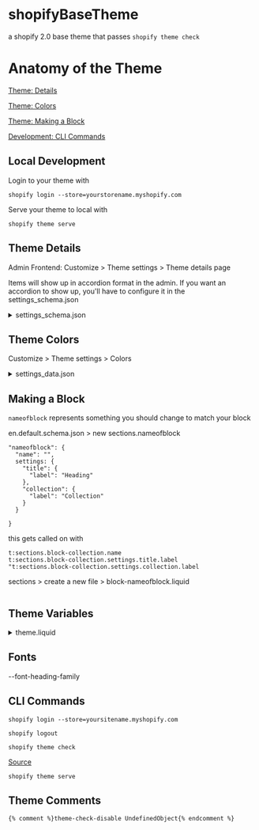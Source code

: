 # shopifyBaseTheme

a shopify 2.0 base theme that passes `shopify theme check`

# Anatomy of the Theme

[Theme: Details](#theme-details)

[Theme: Colors](#theme-colors)

[Theme: Making a Block](#theme-blocks)

[Development: CLI Commands](#cli-commands)

## Local Development

Login to your theme with 
```
shopify login --store=yourstorename.myshopify.com
```

Serve your theme to local with
```
shopify theme serve
```

## Theme Details

Admin Frontend: Customize > Theme settings > Theme details page

Items will show up in accordion format in the admin. If you want an accordion to show up, you'll have to
configure it in the settings_schema.json

<details>
  <summary>settings_schema.json</summary>
  
  ```json
  {
    "name": "theme_info",
    "theme_name": "Dawn",
    "theme_version": "2.5.0",
    "theme_author": "Shopify",
    "theme_documentation_url": "https://help.shopify.com/manual/online-store/themes/os20/themes-by-shopify/dawn",
    "theme_support_url": "https://support.shopify.com/"
  },
  ```
</details>

## Theme Colors
Customize > Theme settings > Colors

<details>
  <summary>settings_data.json</summary>
  
  ```json
  "Craft": {
  "colors_primaryColor": "#EFECEC",
  "colors_secondaryColor": "#2A332F",
  "colors_foregroundColor": "#476154",
  "colors_text": "#1C1A1A",
  "colors_outline_button_labels": "#7B8382",
  "colors_background_1": "#EFECEC",
  "colors_background_2": "#C1BCAE",
  "type_headerFont": "americana_n4",
  "type_bodyFont": "quattrocento_sans_n4",
  "sections": {
     "footer": {
      "type": "footer",
      "settings": {
        "color_scheme": "accent-1"
       },
      "blocks": {
        "menu": {
        "type": "link_list"
         },
         "text": {
           "type": "text"
          }
       },
       "block_order": [
         "menu",
         "text"
       ]
   }
   }
  }
  ```
</details>

## Making a Block
`nameofblock` represents something you should change to match your block


en.default.schema.json > new sections.nameofblock
```
"nameofblock": {
  "name": "",
  settings: {
    "title": {
      "label": "Heading"
    }, 
    "collection": {
      "label": "Collection"
    }
  }

}
```

this gets called on with
```
t:sections.block-collection.name
t:sections.block-collection.settings.title.label
"t:sections.block-collection.settings.collection.label
```

sections > create a new file > block-nameofblock.liquid
```

```

## Theme Variables

<details>
  <summary>theme.liquid</summary>
  
  ```liquid
  {% style %}
    :root {
      /* Colors */
      --buttonColor: red;
      --buttonColor: {{ settings.colors_primaryColor }};
    }
  {% endstyle %}
  ```
  
</details>

</hr>

## Fonts

--font-heading-family

## CLI Commands

`shopify login --store=yoursitename.myshopify.com`

`shopify logout`

`shopify theme check`

[Source](https://shopify.dev/changelog/online-store-2-0-detect-theme-errors-with-theme-check)

`shopify theme serve`

## Theme Comments

```liquid
{% comment %}theme-check-disable UndefinedObject{% endcomment %}
```
